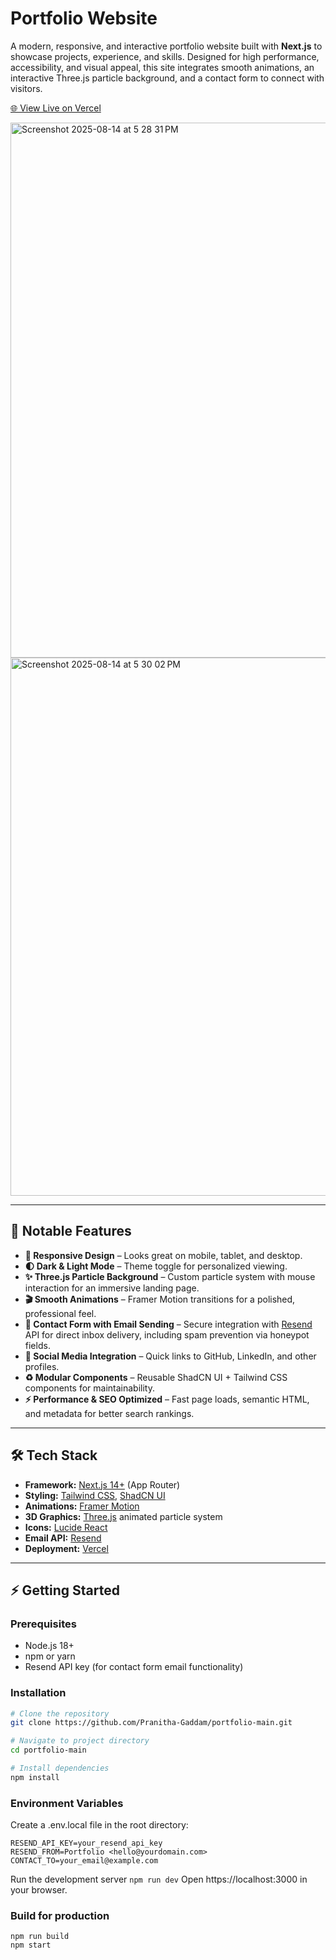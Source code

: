 # Portfolio Website

A modern, responsive, and interactive portfolio website built with **Next.js** to showcase projects, experience, and skills. Designed for high performance, accessibility, and visual appeal, this site integrates smooth animations, an interactive Three.js particle background, and a contact form to connect with visitors.

[🌐 View Live on Vercel](https://portfolio-main-1s9o6gsfo-pranitha-gaddams-projects.vercel.app)

<img width="1512" height="856" alt="Screenshot 2025-08-14 at 5 28 31 PM" src="https://github.com/user-attachments/assets/cb023650-f940-4e76-aa36-99370c3ab015" /> <!-- optional: add screenshot image -->
<img width="1512" height="861" alt="Screenshot 2025-08-14 at 5 30 02 PM" src="https://github.com/user-attachments/assets/3d7107c6-ec6a-47c3-a99b-b3802acd27e6" />

---

## 🚀 Notable Features

- **🎨 Responsive Design** – Looks great on mobile, tablet, and desktop.
- **🌓 Dark & Light Mode** – Theme toggle for personalized viewing.
- **✨ Three.js Particle Background** – Custom particle system with mouse interaction for an immersive landing page.
- **🎬 Smooth Animations** – Framer Motion transitions for a polished, professional feel.
- **📩 Contact Form with Email Sending** – Secure integration with [Resend](https://resend.com/) API for direct inbox delivery, including spam prevention via honeypot fields.
- **🔗 Social Media Integration** – Quick links to GitHub, LinkedIn, and other profiles.
- **♻️ Modular Components** – Reusable ShadCN UI + Tailwind CSS components for maintainability.
- **⚡ Performance & SEO Optimized** – Fast page loads, semantic HTML, and metadata for better search rankings.

---

## 🛠 Tech Stack

- **Framework:** [Next.js 14+](https://nextjs.org/) (App Router)
- **Styling:** [Tailwind CSS](https://tailwindcss.com/), [ShadCN UI](https://ui.shadcn.com/)
- **Animations:** [Framer Motion](https://www.framer.com/motion/)
- **3D Graphics:** [Three.js](https://threejs.org/) animated particle system
- **Icons:** [Lucide React](https://lucide.dev/)
- **Email API:** [Resend](https://resend.com/)
- **Deployment:** [Vercel](https://vercel.com/)

---

## ⚡ Getting Started

### Prerequisites
- Node.js 18+
- npm or yarn
- Resend API key (for contact form email functionality)

### Installation
```bash
# Clone the repository
git clone https://github.com/Pranitha-Gaddam/portfolio-main.git

# Navigate to project directory
cd portfolio-main

# Install dependencies
npm install
```
### Environment Variables
Create a .env.local file in the root directory:
```
RESEND_API_KEY=your_resend_api_key
RESEND_FROM=Portfolio <hello@yourdomain.com>
CONTACT_TO=your_email@example.com
```
Run the development server
```npm run dev```
Open https://localhost:3000 in your browser.

### Build for production
```
npm run build
npm start
```

